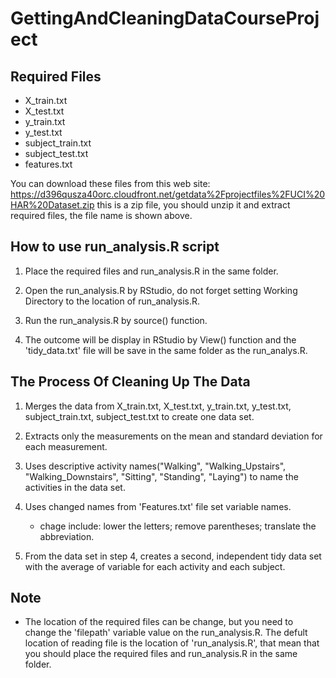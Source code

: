 # GettingAndCleaningDataCourseProject

## Required Files

* X_train.txt
* X_test.txt
* y_train.txt
* y_test.txt
* subject_train.txt
* subject_test.txt
* features.txt

You can download these files from this web site:
https://d396qusza40orc.cloudfront.net/getdata%2Fprojectfiles%2FUCI%20HAR%20Dataset.zip
this is a zip file, you should unzip it and extract required files, the file name is shown above.

## How to use run_analysis.R script

1. Place the required files and run_analysis.R in the same folder.

2. Open the run_analysis.R by RStudio, do not forget setting Working Directory to the location of run_analysis.R.

3. Run the run_analysis.R by source() function.

4. The outcome will be display in RStudio by View() function and the 'tidy_data.txt' file will be save in the same folder as the 
  run_analys.R.

## The Process Of Cleaning Up The Data

1. Merges the data from X_train.txt, X_test.txt, y_train.txt, y_test.txt, subject_train.txt, subject_test.txt 
  to create one data set.

2. Extracts only the measurements on the mean and standard deviation for each measurement.

3. Uses descriptive activity names("Walking", "Walking_Upstairs",  "Walking_Downstairs", "Sitting", "Standing", "Laying") 
  to name the activities in the data set.

4. Uses changed names from 'Features.txt' file set variable names.
    * chage include: lower the letters; remove parentheses; translate the abbreviation.
    
5. From the data set in step 4, creates a second, independent tidy data set with the average of variable for each activity and each subject.

## Note

* The location of the required files can be change, but you need to change the 'filepath' variable value on the run_analysis.R.
  The defult location of reading file is the location of 'run_analysis.R', that mean that you should 
  place the required files and run_analysis.R in the same folder.
